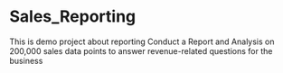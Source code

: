 # Sales_Reporting
This is demo project about reporting 
Conduct a Report and Analysis on 200,000 sales data points to answer revenue-related questions for the business
